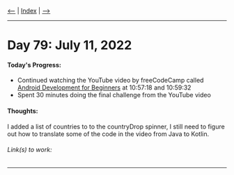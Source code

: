 [<--](../Days/Day78.md) | [Index](../README.md) | [-->](../Days/Day80.md)
____
# Day 79: July 11, 2022
#### Today's Progress:
- Continued watching the YouTube video by freeCodeCamp called [Android Development for Beginners](https://youtu.be/fis26HvvDII) at 10:57:18 and 10:59:32
- Spent 30 minutes doing the final challenge from the YouTube video

#### Thoughts:
I added a list of countries to to the countryDrop spinner, I still need to figure out how to translate some of the code in the video from Java to Kotlin.

###### Link(s) to work:

___
